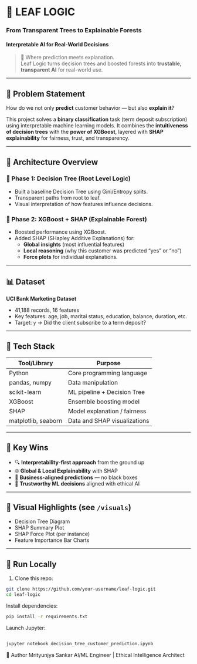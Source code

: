 # 🍃 LEAF LOGIC  
### From Transparent Trees to Explainable Forests  
#### Interpretable AI for Real-World Decisions

> 🌿 Where prediction meets explanation.  
> Leaf Logic turns decision trees and boosted forests into **trustable, transparent AI** for real-world use.

---

## 🧩 Problem Statement

How do we not only **predict** customer behavior — but also **explain it**?

This project solves a **binary classification** task (term deposit subscription) using interpretable machine learning models. It combines the **intuitiveness of decision trees** with the **power of XGBoost**, layered with **SHAP explainability** for fairness, trust, and transparency.

---

## 🧠 Architecture Overview

### 🌱 Phase 1: Decision Tree (Root Level Logic)
- Built a baseline Decision Tree using Gini/Entropy splits.
- Transparent paths from root to leaf.
- Visual interpretation of how features influence decisions.

### 🌳 Phase 2: XGBoost + SHAP (Explainable Forest)
- Boosted performance using XGBoost.
- Added SHAP (SHapley Additive Explanations) for:
  - **Global insights** (most influential features)
  - **Local reasoning** (why this customer was predicted “yes” or “no”)
  - **Force plots** for individual explanations.

---

## 📊 Dataset

**UCI Bank Marketing Dataset**  
- 41,188 records, 16 features  
- Key features: age, job, marital status, education, balance, duration, etc.  
- Target: `y` → Did the client subscribe to a term deposit?

---

## 🧰 Tech Stack

| Tool/Library      | Purpose                         |
|-------------------|----------------------------------|
| Python            | Core programming language        |
| pandas, numpy     | Data manipulation                |
| scikit-learn      | ML pipeline + Decision Tree      |
| XGBoost           | Ensemble boosting model          |
| SHAP              | Model explanation / fairness     |
| matplotlib, seaborn | Data and SHAP visualizations    |

---

## 🌟 Key Wins

- 🔍 **Interpretability-first approach** from the ground up
- 🌐 **Global & Local Explainability** with SHAP
- 🎯 **Business-aligned predictions** — no black boxes
- 🧠 **Trustworthy ML decisions** aligned with ethical AI

---

## 📸 Visual Highlights (see `/visuals`)

- Decision Tree Diagram  
- SHAP Summary Plot  
- SHAP Force Plot (per instance)  
- Feature Importance Bar Charts  

---

## 🚀 Run Locally

1. Clone this repo:
```bash
git clone https://github.com/your-username/leaf-logic.git
cd leaf-logic
```
Install dependencies:

```bash
pip install -r requirements.txt
```
Launch Jupyter:

```bash

jupyter notebook decision_tree_customer_prediction.ipynb
```

👤 Author
Mrityunjya Sankar
AI/ML Engineer | Ethical Intelligence Architect
